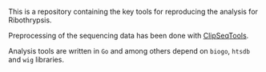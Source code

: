 This is a repository containing the key tools for reproducing the analysis for Ribothrypsis.

Preprocessing of the sequencing data has been done with [ClipSeqTools](https://github.com/mnsmar/clipseqtools).

Analysis tools are written in `Go` and among others depend on `biogo`, `htsdb` and `wig` libraries.

